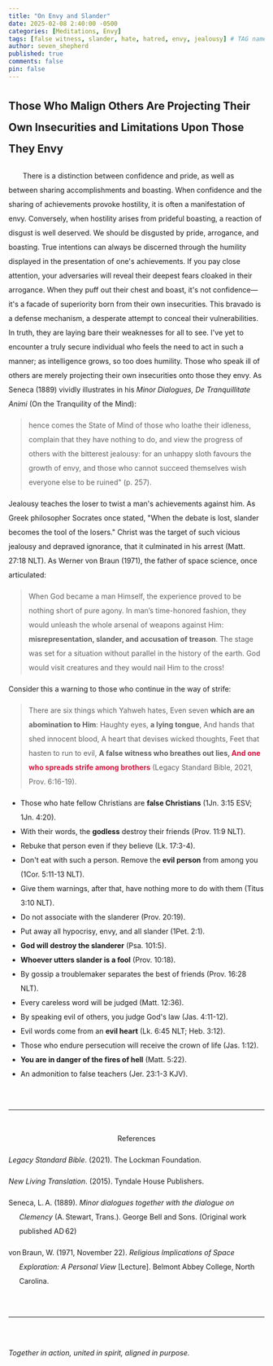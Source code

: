 ```yaml
---
title: "On Envy and Slander"
date: 2025-02-08 2:40:00 -0500
categories: [Meditations, Envy]
tags: [false witness, slander, hate, hatred, envy, jealousy] # TAG names should always be lowercase
author: seven_shepherd
published: true
comments: false
pin: false
---
```


<style>
/* in your main CSS (e.g. assets/css/style.css) */
.references {
  padding: 0;
  margin: 0;
}

.references li {
  list-style: none;
  margin-bottom: 1em;           /* space between entries */
  padding-left: 1.5em;          /* amount of hanging indent */
  text-indent: -1.5em;          /* pulls first line back */
  line-height: 2;               /* nicer readability */
}

p.titles {
  text-align:center;
  margin-top: 0;
  margin-bottom: 0;
  font-weight:bold;
}

body {
  line-height: 2;
}

a.alterlink {
  color:Silver;
}
</style>

## Those Who Malign Others Are Projecting Their Own Insecurities and Limitations Upon Those They Envy

<!-- You can always discern true intention by humbleness in presentation of achievement. -->

<p style="text-indent:2em;">
There is a distinction between confidence and pride, as well as between sharing accomplishments and boasting. When confidence and the sharing of achievements provoke hostility, it is often a manifestation of envy. Conversely, when hostility arises from prideful boasting, a reaction of disgust is well deserved. We should be disgusted by pride, arrogance, and boasting. True intentions can always be discerned through the humility displayed in the presentation of one's achievements. If you pay close attention, your adversaries will reveal their deepest fears cloaked in their arrogance. When they puff out their chest and boast, it's not confidence&mdash;it's a facade of superiority born from their own insecurities. This bravado is a defense mechanism, a desperate attempt to conceal their vulnerabilities. In truth, they are laying bare their weaknesses for all to see. I've yet to encounter a truly secure individual who feels the need to act in such a manner; as intelligence grows, so too does humility. Those who speak ill of others are merely projecting their own insecurities onto those they envy. As Seneca (1889) vividly illustrates in his <em>Minor Dialogues, De Tranquillitate Animi</em> (On the Tranquility of the Mind):</p>

> hence comes the State of Mind of those who loathe their idleness, complain that they have nothing to do, and view the progress of others with the bitterest jealousy: for an unhappy sloth favours the growth of envy, and those who cannot succeed themselves wish everyone else to be ruined" (p. 257).

Jealousy teaches the loser to twist a man's achievements against him. As Greek philosopher Socrates once stated, "When the debate is lost, slander becomes the tool of the losers." Christ was the target of such vicious jealousy and depraved ignorance, that it culminated in his arrest (Matt. 27:18 NLT). As Werner von Braun (1971), the father of space science, once articulated:

<!-- > He knew very well that the religious leaders had arrested Jesus out of envy (New Living Translation, 2015, Matt. 27:18). -->

> When God became a man Himself, the experience proved to be nothing short of pure agony. In man’s time-honored fashion, they would unleash the whole arsenal of weapons against Him: **misrepresentation, slander, and accusation of treason**. The stage was set for a situation without parallel in the history of the earth. God would visit creatures and they would nail Him to the cross!

Consider this a warning to those who continue in the way of strife:

> There are six things which Yahweh hates, Even seven **which are an abomination to Him**: Haughty eyes, **a lying tongue**, And hands that shed innocent blood, A heart that devises wicked thoughts, Feet that hasten to run to evil, **A false witness who breathes out lies, <span style="color:Crimson;">And one who spreads strife among brothers</span>** (Legacy Standard Bible, 2021, Prov. 6:16-19).

- Those who hate fellow Christians are **false Christians** (1Jn. 3:15 ESV; 1Jn. 4:20).
- With their words, the **godless** destroy their friends (Prov. 11:9 NLT).
- Rebuke that person even if they believe (Lk. 17:3-4).
- Don't eat with such a person. Remove the **evil person** from among you (1Cor. 5:11-13 NLT).
- Give them warnings, after that, have nothing more to do with them (Titus 3:10 NLT).
- Do not associate with the slanderer (Prov. 20:19).
- Put away all hypocrisy, envy, and all slander (1Pet. 2:1).
- **God will destroy the slanderer** (Psa. 101:5).
- **Whoever utters slander is a fool** (Prov. 10:18).
- By gossip a troublemaker separates the best of friends (Prov. 16:28 NLT).
- Every careless word will be judged (Matt. 12:36).
- By speaking evil of others, you judge God's law (Jas. 4:11-12).
- Evil words come from an **evil heart** (Lk. 6:45 NLT; Heb. 3:12).
- Those who endure persecution will receive the crown of life (Jas. 1:12).
- **You are in danger of the fires of hell** (Matt. 5:22).
- An admonition to false teachers (Jer. 23:1-3 KJV).

<!-- > &mdash; Lucius Annaeus Seneca the Younger in De Tranquillitate Animi ([On the Tranquility of the Mind](https://youtu.be/vl5WDfwY4PY?t=1032)) in his ninth book of the dialogues -->

<!-- If people are causing divisions among you, consider these verses (Tit 3:10 NLT; 2Ti 3:1-5 ESV; 2Th 2:3).

- Speaking negatively about or belittling others (Pr 11:12 NLT; Mt 5:22 ESV; Lk 6:45 NLT).
- Gossiping about others (Pr 16:28 NLT).
- Slandering other people in the congregation (Pr 11:9 NLT; James 4:11-12; Pr 10:18 ESV; 20:19; 1Pe 2:1; Ps 101:5 ESV).
- Bearing false witness & lying (Pr 6:16-19).
- Hatred is equivalent to murder (1Jn 3:15; 1Jn 2:9 NLT; 1Jn 4:20 NLT).
- Premarital sex, or illicit [drug use](https://www.gotquestions.org/pharmakeia-in-the-Bible.html) (Re 21:8; 22:15; Gal 5:19-21)
- Speaking profanities and reviling (James 1:26)
- Demonstrating other works of the flesh. -->

<br>

---

<br>

<div style="text-align:center;">References</div>

<span></span>

<ul class="references">
<li><em>Legacy Standard Bible</em>. (2021). The Lockman Foundation.</li>
<li><em>New Living Translation</em>. (2015). Tyndale House Publishers.</li>
<li>Seneca, L. A. (1889). <em>Minor dialogues together with the dialogue on Clemency</em> (A. Stewart, Trans.). George Bell and Sons. (Original work published AD 62)</li>
<li>von Braun, W. (1971, November 22). <em>Religious Implications of Space Exploration: A Personal View</em> [Lecture]. Belmont Abbey College, North Carolina.</li>
</ul>

<br>

---

<br>

*Together in action, united in spirit, aligned in purpose.*

<!-- *But they delight in the law of the Lord, meditating on it day and night.* -->

<!-- > Finally, brethren, whatever things are true, whatever things are noble, whatever things are just, whatever things are pure, whatever things are lovely, whatever things are of good report, if there is any virtue and if there is anything praiseworthy—meditate on these things &mdash; Philippians 4:8. -->

<script>
    var refTagger = {
        settings: {
            bibleVersion: 'NLT',
            tooltipStyle: 'dark'
        }
    };

    (function(d, t) {
        var n=d.querySelector('[nonce]');
        refTagger.settings.nonce = n && (n.nonce||n.getAttribute('nonce'));
        var g = d.createElement(t), s = d.getElementsByTagName(t)[0];
        g.src = 'https://api.reftagger.com/v2/RefTagger.js';
        g.nonce = refTagger.settings.nonce;
        s.parentNode.insertBefore(g, s);
    }(document, 'script'));
</script>

